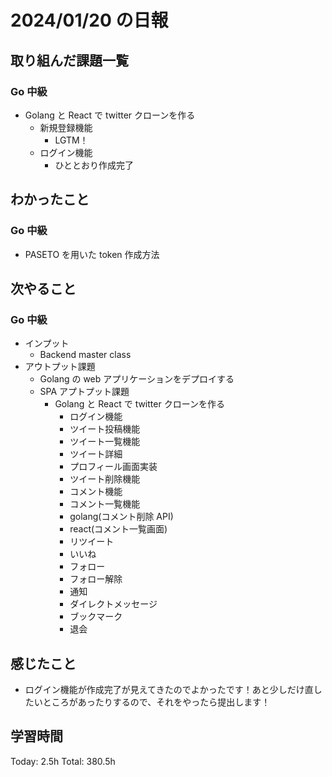 # 2024/01/20 の日報

## 取り組んだ課題一覧

### Go 中級

- Golang と React で twitter クローンを作る
  - 新規登録機能
    - LGTM！
  - ログイン機能
    - ひととおり作成完了

## わかったこと

### Go 中級

- PASETO を用いた token 作成方法

## 次やること

### Go 中級

- インプット
  - Backend master class
- アウトプット課題
  - Golang の web アプリケーションをデプロイする
  - SPA アプトプット課題
    - Golang と React で twitter クローンを作る
      - ログイン機能
      - ツイート投稿機能
      - ツイート一覧機能
      - ツイート詳細
      - プロフィール画面実装
      - ツイート削除機能
      - コメント機能
      - コメント一覧機能
      - golang(コメント削除 API)
      - react(コメント一覧画面)
      - リツイート
      - いいね
      - フォロー
      - フォロー解除
      - 通知
      - ダイレクトメッセージ
      - ブックマーク
      - 退会

## 感じたこと

- ログイン機能が作成完了が見えてきたのでよかったです！あと少しだけ直したいところがあったりするので、それをやったら提出します！

## 学習時間

Today: 2.5h
Total: 380.5h
